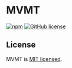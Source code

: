 # MVMT

 [![npm](https://img.shields.io/npm/v/mvmt.svg)](https://www.npmjs.com/package/mvmt)  [![GitHub license](https://img.shields.io/badge/license-MIT-blue.svg)](https://github.com/haefele-software/mvmt/blob/main/LICENSE) <a href="https://bundlephobia.com/result?p=mvmt@latest" target="\_parent">
  <img alt="" src="https://badgen.net/bundlephobia/minzip/mvmt@latest" />
</a>

## License

MVMT is [MIT licensed](./LICENSE).
